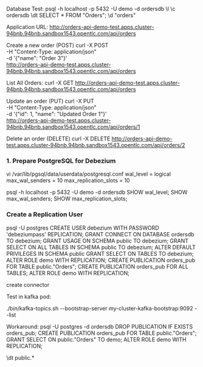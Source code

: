 Database Test: 
psql -h localhost -p 5432 -U demo -d ordersdb
\l
\c ordersdb
\dt
SELECT * FROM "Orders";
\d "orders"



Application URL: http://orders-api-demo-test.apps.cluster-94bnb.94bnb.sandbox1543.opentlc.com/api/orders

Create a new order (POST)
curl -X POST \
  -H "Content-Type: application/json" \
  -d '{"name": "Order 3"}' \
  http://orders-api-demo-test.apps.cluster-94bnb.94bnb.sandbox1543.opentlc.com/api/orders


List All Orders:
curl -X GET http://orders-api-demo-test.apps.cluster-94bnb.94bnb.sandbox1543.opentlc.com/api/orders

Update an order (PUT)
curl -X PUT \
  -H "Content-Type: application/json" \
  -d '{"id": 1, "name": "Updated Order 1"}' \
  http://orders-api-demo-test.apps.cluster-94bnb.94bnb.sandbox1543.opentlc.com/api/orders/1

Delete an order (DELETE)
curl -X DELETE http://orders-api-demo-test.apps.cluster-94bnb.94bnb.sandbox1543.opentlc.com/api/orders/2



### 1. Prepare PostgreSQL for Debezium 
vi /var/lib/pgsql/data/userdata/postgresql.conf
  wal_level = logical
  max_wal_senders = 10
  max_replication_slots = 10

psql -h localhost -p 5432 -U demo -d ordersdb
SHOW wal_level;
SHOW max_wal_senders;
SHOW max_replication_slots;

### Create a Replication User
psql -U postgres
CREATE USER debezium WITH PASSWORD 'debeziumpass' REPLICATION;
GRANT CONNECT ON DATABASE ordersdb TO debezium;
GRANT USAGE ON SCHEMA public TO debezium;
GRANT SELECT ON ALL TABLES IN SCHEMA public TO debezium;
ALTER DEFAULT PRIVILEGES IN SCHEMA public GRANT SELECT ON TABLES TO debezium;
ALTER ROLE demo WITH REPLICATION;
CREATE PUBLICATION orders_pub FOR TABLE public."Orders";
CREATE PUBLICATION orders_pub FOR ALL TABLES;
ALTER ROLE demo WITH REPLICATION;


create connector

Test in kafka pod:

./bin/kafka-topics.sh --bootstrap-server my-cluster-kafka-bootstrap:9092 --list           


Workaround:
psql -U postgres -d ordersdb
DROP PUBLICATION IF EXISTS orders_pub;
CREATE PUBLICATION orders_pub FOR TABLE public."Orders";
GRANT SELECT ON public."Orders" TO demo;
ALTER ROLE demo WITH REPLICATION;

\dt public.*